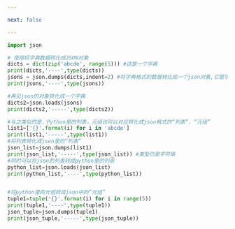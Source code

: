 ```yaml
---

next: false

---
```




<BlogInfo id="723" title="11.JSON" author="白日梦想猿" pv=0 read_times=0 pre_cost_time="0分40秒" category="文件" tag_list="['文件']" create_time="2020.06.17 15:59:43" update_time="2021.07.20 09:33:59" />

```python
import json

# 使用将字典数据转化成JSON对象
dicts = dict(zip('abcde', range(5))) #这是一个字典
print(dicts,'----',type(dicts))
jsons = json.dumps(dicts,indent=2) #将字典格式的数据转化成一个json对象,它是字符串类型的数据 #indent表示美观地输出
print(jsons,'----',type(jsons))

#再见json的对象转化成一个字典
dicts2=json.loads(jsons)
print(dicts2,'-----',type(dicts2))

#与之类似的是，Python里的列表，元组也可以对应转化成json格式的“列表”，“元组”
list1=['{}'.format(i) for i in 'abcde']
print(list1,'-----',type(list1))
#将列表转化成json里的“列表”
json_list=json.dumps(list1)
print(json_list,'-----',type(json_list)) #类型仍是字符串
#同时可以将json的列表转成python里的列表
python_list=json.loads(json_list)
print(python_list,'----',type(python_list))


#将python里的元组转成json中的“元组”
tuple1=tuple('{}'.format(i) for i in range(5))
print(tuple1,'----',type(tuple1))
json_tuple=json.dumps(tuple1)
print(json_tuple,'-----',type(json_tuple))
```



<ActionBox />
